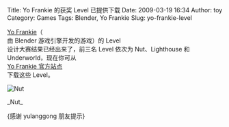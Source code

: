 Title: Yo Frankie 的获奖 Level 已提供下载
Date: 2009-03-19 16:34
Author: toy
Category: Games
Tags: Blender, Yo Frankie
Slug: yo-frankie-level

[Yo Frankie](http://linuxtoy.org/archives/yo-frankie.html)（  
由 Blender 游戏引擎开发的游戏）的 Level  
设计大赛结果已经出来了，前三名 Level 依次为 Nut、Lighthouse 和
Underworld，现在你可从  
[Yo Frankie
官方站点](http://www.yofrankie.org/competition-winners-announced/)  
下载这些 Level。

![Nut](http://i.linuxtoy.org/images/2009/03/nut.png)

\_Nut\_

{感谢 yulanggong 朋友提示}
